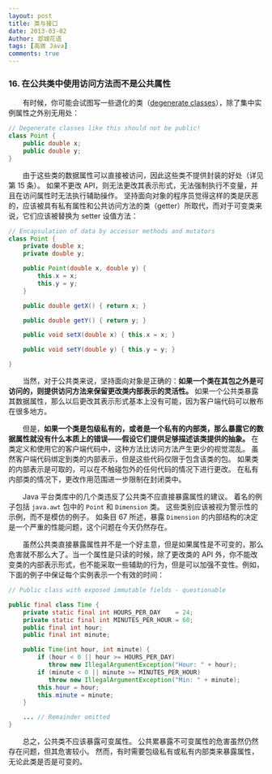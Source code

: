 ```yaml
---
layout: post
title: 类与接口
date: 2013-03-02
Author: 邶城花语
tags: [高效 Java]
comments: true
---
```


### 16. 在公共类中使用访问方法而不是公共属性

　　有时候，你可能会试图写一些退化的类（[degenerate classes](https://stackoverflow.com/questions/6810982/what-is-a-degenerate-class)），除了集中实例属性之外别无用处：

```java
// Degenerate classes like this should not be public!
class Point {
    public double x;
    public double y;
}
```

　　由于这些类的数据属性可以直接被访问，因此这些类不提供封装的好处（详见第 15 条）。 如果不更改 API，则无法更改其表示形式，无法强制执行不变量，并且在访问属性时无法执行辅助操作。 坚持面向对象的程序员觉得这样的类是厌恶的，应该被具有私有属性和公共访问方法的类（getter）所取代，而对于可变类来说，它们应该被替换为 setter 设值方法：


```java
// Encapsulation of data by accessor methods and mutators
class Point {
    private double x;
    private double y;

    public Point(double x, double y) {
        this.x = x;
        this.y = y;
    }

    public double getX() { return x; }

    public double getY() { return y; }

    public void setX(double x) { this.x = x; }

    public void setY(double y) { this.y = y; }

}
```

　　当然，对于公共类来说，坚持面向对象是正确的：**如果一个类在其包之外是可访问的，则提供访问方法来保留更改类内部表示的灵活性。** 如果一个公共类暴露其数据属性，那么以后更改其表示形式基本上没有可能，因为客户端代码可以散布在很多地方。

　　但是，**如果一个类是包级私有的，或者是一个私有的内部类，那么暴露它的数据属性就没有什么本质上的错误——假设它们提供足够描述该类提供的抽象。** 在类定义和使用它的客户端代码中，这种方法比访问方法产生更少的视觉混乱。 虽然客户端代码绑定到类的内部表示，但是这些代码仅限于包含该类的包。 如果类的内部表示是可取的，可以在不触碰包外的任何代码的情况下进行更改。 在私有内部类的情况下，更改作用范围进一步限制在封闭类中。

　　Java 平台类库中的几个类违反了公共类不应直接暴露属性的建议。 着名的例子包括 `java.awt` 包中的 `Point` 和 `Dimension` 类。 这些类别应该被视为警示性的示例，而不是模仿的例子。 如条目 67 所述，暴露 `Dimension` 的内部结构的决定是一个严重的性能问题，这个问题在今天仍然存在。

　　虽然公共类直接暴露属性并不是一个好主意，但是如果属性是不可变的，那么危害就不那么大了。当一个属性是只读的时候，除了更改类的 API 外，你不能改变类的内部表示形式，也不能采取一些辅助的行为，但是可以加强不变性。例如，下面的例子中保证每个实例表示一个有效的时间：


```java
// Public class with exposed immutable fields - questionable

public final class Time {
    private static final int HOURS_PER_DAY    = 24;
    private static final int MINUTES_PER_HOUR = 60;
    public final int hour;
    public final int minute;

    public Time(int hour, int minute) {
        if (hour < 0 || hour >= HOURS_PER_DAY)
           throw new IllegalArgumentException("Hour: " + hour);
        if (minute < 0 || minute >= MINUTES_PER_HOUR)
           throw new IllegalArgumentException("Min: " + minute);
        this.hour = hour;
        this.minute = minute;
    }

    ... // Remainder omitted
}
```

　　总之，公共类不应该暴露可变属性。 公共累暴露不可变属性的危害虽然仍然存在问题，但其危害较小。 然而，有时需要包级私有或私有内部类来暴露属性，无论此类是否是可变的。
